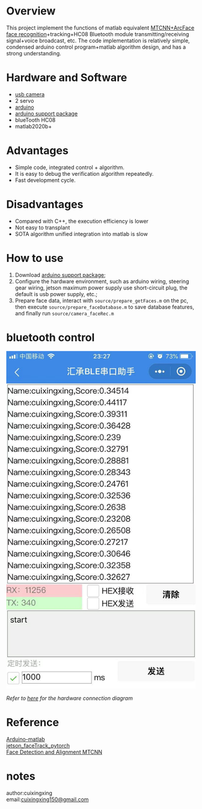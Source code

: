# Overview
This project implement the functions of matlab equivalent [MTCNN+ArcFace face recognition](https://github.com/cuixing158/jetson_faceTrack_pytorch )+tracking+HC08 Bluetooth module transmitting/receiving signal+voice broadcast, etc. The code implementation is relatively simple, condensed arduino control program+matlab algorithm design, and has a strong understanding.<br>

# Hardware and Software
- [usb camera](https://ww2.mathworks.cn/matlabcentral/fileexchange/45182-matlab-support-package-for-usb-webcams?s_tid=srchtitle )
- 2 servo
- [arduino](https://www.arduino.cc/ )
- [arduino support package](https://ww2.mathworks.cn/matlabcentral/fileexchange/47522-matlab-support-package-for-arduino-hardware?s_tid=srchtitle )
- blueTooth HC08
- matlab2020b+

# Advantages
- Simple code, integrated control + algorithm.
- It is easy to debug the verification algorithm repeatedly.
- Fast development cycle.

# Disadvantages
- Compared with C++, the execution efficiency is lower
- Not easy to transplant
- SOTA algorithm unified integration into matlab is slow

# How to use
1. Download [arduino support package](https://ww2.mathworks.cn/matlabcentral/fileexchange/47522-matlab-support-package-for-arduino-hardware?s_tid=srchtitle );<br>
2. Configure the hardware environment, such as arduino wiring, steering gear wiring, jetson maximum power supply use short-circuit plug, the default is usb power supply, etc.;<br>
3. Prepare face data, interact with `source/prepare_getFaces.m` on the pc, then execute `source/prepare_faceDatabase.m` to save database features, and finally run `source/camera_faceRec.m` <br>

# bluetooth control
![bluetooth](images/BLE.jpg)<br>

*Refer to [here](https://github.com/cuixing158/jetson_faceTrack_pytorch/blob/main/images/jetsonServo.jpg ) for the hardware connection diagram*<br>

# Reference
[Arduino-matlab](https://www.mathworks.com/hardware-support/arduino-matlab.html )<br>
[jetson_faceTrack_pytorch](https://github.com/cuixing158/jetson_faceTrack_pytorch )<br>
[Face Detection and Alignment MTCNN](https://github.com/matlab-deep-learning/mtcnn-face-detection )

# notes
author:cuixingxing <br>
email:cuixingxing150@gmail.com <br> 
